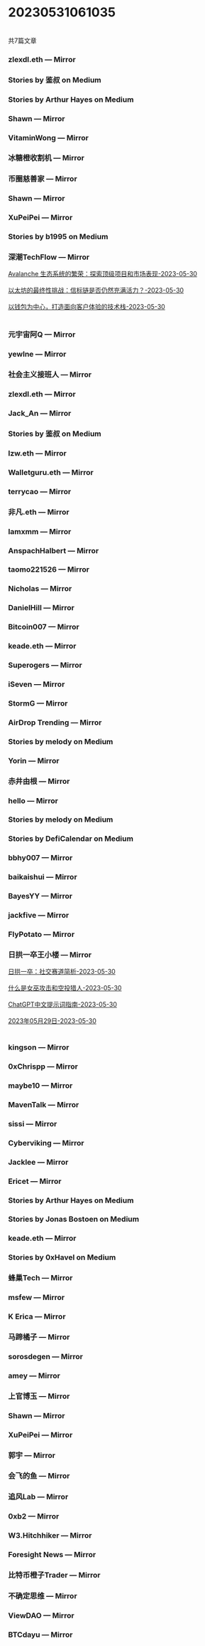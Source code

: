 <h1>20230531061035</h1><br/>共7篇文章






###  zlexdl.eth — Mirror







###  Stories by 鉴叔 on Medium









###  Stories by Arthur Hayes on Medium







###  Shawn — Mirror







###  VitaminWong — Mirror







###  冰糖橙收割机 — Mirror







###  币圈慈善家 — Mirror









###  Shawn — Mirror







###  XuPeiPei — Mirror













###  Stories by b1995 on Medium







###  深潮TechFlow — Mirror

<a target=_blank rel=nofollow href="https://mirror.xyz/0x0E58bB9795a9D0F065e3a8Cc2aed2A63D6977d8A/bbxHBRGkcqW-6TwAMRqlBvSiFgHNxvw_G23VGr4nEfI" >Avalanche 生态系统的繁荣：探索顶级项目和市场表现-2023-05-30</a><br/><br/><a target=_blank rel=nofollow href="https://mirror.xyz/0x0E58bB9795a9D0F065e3a8Cc2aed2A63D6977d8A/PmqWZHFatwEUT1DPL1_SEFqdiPbNeb-MUy5_KgaKCfc" >以太坊的最终性挑战：信标链是否仍然充满活力？-2023-05-30</a><br/><br/><a target=_blank rel=nofollow href="https://mirror.xyz/0x0E58bB9795a9D0F065e3a8Cc2aed2A63D6977d8A/TlUpY1Vj-qKUlFqCeZiGMCISdJAV-OClEeEZyUCXPUE" >以钱包为中心，打造面向客户体验的技术栈-2023-05-30</a><br/><br/>











###  元宇宙阿Q — Mirror









###  yewlne — Mirror











###  社会主义接班人 — Mirror







###  zlexdl.eth — Mirror







###  Jack_An — Mirror









###  Stories by 鉴叔 on Medium

















###  lzw.eth — Mirror









###  Walletguru.eth — Mirror









###  terrycao — Mirror













###  非凡.eth — Mirror







###  Iamxmm — Mirror











###  AnspachHalbert — Mirror









###  taomo221526 — Mirror











###  Nicholas — Mirror









###  DanielHill — Mirror







###  Bitcoin007 — Mirror







###  keade.eth — Mirror

















###  Superogers — Mirror







###  iSeven — Mirror







###  StormG — Mirror











###  AirDrop Trending — Mirror









###  Stories by melody on Medium







###  Yorin — Mirror









###  赤井由根 — Mirror







###  hello — Mirror















###  Stories by melody on Medium







###  Stories by DefiCalendar on Medium















###  bbhy007 — Mirror







###  baikaishui — Mirror







###  BayesYY — Mirror











###  jackfive — Mirror















###  FlyPotato — Mirror











###  日拱一卒王小楼 — Mirror

<a target=_blank rel=nofollow href="https://mirror.xyz/maskpad.eth/SsCdsZSkzzDTqiMlslQZpRagoCVwphrpkuqcW7nzesQ" >日拱一卒：社交赛道简析-2023-05-30</a><br/><br/><a target=_blank rel=nofollow href="https://mirror.xyz/maskpad.eth/rH9tngewjtKlesiZ06xZIOKzrnXbjaxjRIPeWeuz3Ow" >什么是女巫攻击和空投猎人-2023-05-30</a><br/><br/><a target=_blank rel=nofollow href="https://mirror.xyz/maskpad.eth/hLo5SEHTpfGAWMEtFvOqWl1WasML262bT46tqeP127M" >ChatGPT中文提示词指南-2023-05-30</a><br/><br/><a target=_blank rel=nofollow href="https://mirror.xyz/maskpad.eth/p1Wn9bkkigpCwjDT_PJF6t8kboS0gs02HmqKU9x--EY" >2023年05月29日-2023-05-30</a><br/><br/>









###  kingson — Mirror









###  0xChrispp — Mirror













###  maybe10 — Mirror







###  MavenTalk — Mirror











###  sissi — Mirror



















###  Cyberviking — Mirror









###  Jacklee — Mirror







###  Ericet — Mirror









###  Stories by Arthur Hayes on Medium









###  Stories by Jonas Bostoen on Medium







###  keade.eth — Mirror









###  Stories by 0xHavel on Medium









###  蜂巢Tech — Mirror











###  msfew — Mirror











###  K Erica — Mirror









###  马蹄橘子 — Mirror









###  sorosdegen — Mirror











###  amey — Mirror









###  上官博玉 — Mirror







###  Shawn — Mirror







###  XuPeiPei — Mirror







###  郭宇 — Mirror







###  会飞的鱼 — Mirror









###  追风Lab — Mirror







###  0xb2 — Mirror









###  W3.Hitchhiker — Mirror







###  Foresight News — Mirror







###  比特币橙子Trader — Mirror







###  不确定思维 — Mirror









###  ViewDAO — Mirror







###  BTCdayu — Mirror






